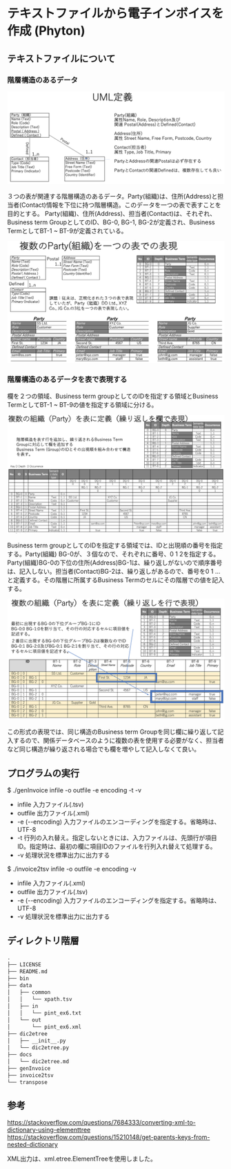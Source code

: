 # テキストファイルから電子インボイスを作成 (Phyton)

## テキストファイルについて

### 階層構造のあるデータ

![Fig 1][1]

３つの表が関連する階層構造のあるデータ。Party(組織)は、住所(Address)と担当者(Contact)情報を下位に持つ階層構造。このデータを一つの表で表すことを目的とする。
Party(組織)、住所(Address)、担当者(Contact)は、それぞれ、Business term GroupとしてのID、BG-0, BG-1, BG-2が定義され、Business TermとしてBT-1 ~ BT-9が定義されている。

![Fig 2][2]

### 階層構造のあるデータを表で表現する
欄を２つの領域、Business term groupとしてのIDを指定する領域とBusiness TermとしてBT-1 ~ BT-9の値を指定する領域に分ける。

![Fig 3][3]

Business term groupとしてのIDを指定する領域では、IDと出現順の番号を指定する。Party(組織) BG-0が、３個なので、それぞれに番号、0 1 2を指定する。Party(組織)BG-0の下位の住所(Address)BG-1は、繰り返しがないので順序番号は、記入しない。担当者(Contact)BG-2は、繰り返しがあるので、番号を0 1 ...と定義する。その階層に所属するBusiness Termのセルにその階層での値を記入する。

![Fig 4][4]

この形式の表現では、同じ構造のBusiness term Groupを同じ欄に繰り返して記入するので、関係データベースのように複数の表を使用する必要がなく、担当者など同じ構造が繰り返される場合でも欄を増やして記入しなくて良い。

[1]:fig/1.png
[2]:fig/2.png
[3]:fig/3.png
[4]:fig/4.png

## プログラムの実行

$ ./genInvoice infile -o outfile -e encoding -t -v
- infile 入力ファイル(.tsv)   
- outfile 出力ファイル(.xml)  
- -e (--encoding) 入力ファイルのエンコーディングを指定する。省略時は、UTF-8  
- -t 行列の入れ替え。指定しないときには、入力ファイルは、先頭行が項目ID。指定時は、最初の欄に項目IDのファイルを行列入れ替えて処理する。  
- -v 処理状況を標準出力に出力する  

$ ./invoice2tsv infile -o outfile -e encoding -v
- infile 入力ファイル(.xml)   
- outfile 出力ファイル(.tsv)  
- -e (--encoding) 入力ファイルのエンコーディングを指定する。省略時は、UTF-8  
- -v 処理状況を標準出力に出力する  

## ディレクトリ階層

```
.
├── LICENSE
├── README.md
├── bin
├── data
│   ├── common
│   │   └── xpath.tsv
│   ├── in
│   │   └── pint_ex6.txt
│   └── out
│       └── pint_ex6.xml
├── dic2etree
│   ├── __init__.py
│   └── dic2etree.py
├── docs
│   └── dic2etree.md
├── genInvoice
├── invoice2tsv
└── transpose
```

## 参考
https://stackoverflow.com/questions/7684333/converting-xml-to-dictionary-using-elementtree
https://stackoverflow.com/questions/15210148/get-parents-keys-from-nested-dictionary

XML出力は、xml.etree.ElementTreeを使用しました。

